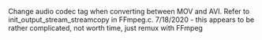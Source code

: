 Change audio codec tag when converting between MOV and AVI.
Refer to init_output_stream_streamcopy in FFmpeg.c.
7/18/2020 - this appears to be rather complicated, not worth time, just remux with FFmpeg
